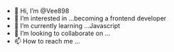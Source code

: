 - 👋 Hi, I’m @Vee898
- 👀 I’m interested in ...becoming a frontend developer
- 🌱 I’m currently learning ...Javascript
- 💞️ I’m looking to collaborate on ...
- 📫 How to reach me ...

<!---
Vee898/Vee898 is a ✨ special ✨ repository because its `README.md` (this file) appears on your GitHub profile.
You can click the Preview link to take a look at your changes.
--->
